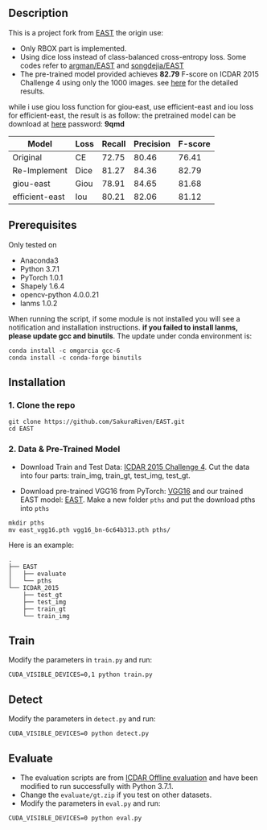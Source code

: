 ## Description
This is a project fork from [EAST](https://github.com/SakuraRiven/EAST)
the origin use:
* Only RBOX part is implemented.
* Using dice loss instead of class-balanced cross-entropy loss. Some codes refer to [argman/EAST](https://github.com/argman/EAST) and [songdejia/EAST](https://github.com/songdejia/EAST)
* The pre-trained model provided achieves __82.79__ F-score on ICDAR 2015 Challenge 4 using only the 1000 images. see [here](http://rrc.cvc.uab.es/?ch=4&com=evaluation&view=method_info&task=1&m=52405) for the detailed results.

while i use giou loss function for giou-east, use efficient-east and iou loss for efficient-east, the result is as follow:
the pretrained model can be download at [here](https://pan.baidu.com/s/1_rW0SYm9ycJPAPHKZWc2ZQ) password: __9qmd__

| Model | Loss | Recall | Precision | F-score | 
| - | - | - | - | - |
| Original | CE | 72.75 | 80.46 | 76.41 |
| Re-Implement | Dice | 81.27 | 84.36 | 82.79 |
| giou-east | Giou | 78.91 | 84.65 | 81.68 |
| efficient-east | Iou | 80.21 | 82.06 | 81.12


## Prerequisites
Only tested on
* Anaconda3
* Python 3.7.1
* PyTorch 1.0.1
* Shapely 1.6.4
* opencv-python 4.0.0.21
* lanms 1.0.2

When running the script, if some module is not installed you will see a notification and installation instructions. __if you failed to install lanms, please update gcc and binutils__. The update under conda environment is:

    conda install -c omgarcia gcc-6
    conda install -c conda-forge binutils

## Installation
### 1. Clone the repo

```
git clone https://github.com/SakuraRiven/EAST.git
cd EAST
```

### 2. Data & Pre-Trained Model
* Download Train and Test Data: [ICDAR 2015 Challenge 4](http://rrc.cvc.uab.es/?ch=4&com=downloads). Cut the data into four parts: train_img, train_gt, test_img, test_gt.

* Download pre-trained VGG16 from PyTorch: [VGG16](https://drive.google.com/open?id=1HgDuFGd2q77Z6DcUlDEfBZgxeJv4tald) and our trained EAST model: [EAST](https://drive.google.com/open?id=1AFABkJgr5VtxWnmBU3XcfLJvpZkC2TAg). Make a new folder ```pths``` and put the download pths into ```pths```
  
```
mkdir pths
mv east_vgg16.pth vgg16_bn-6c64b313.pth pths/
```

Here is an example:
```
.
├── EAST
│   ├── evaluate
│   └── pths
└── ICDAR_2015
    ├── test_gt
    ├── test_img
    ├── train_gt
    └── train_img
```
## Train
Modify the parameters in ```train.py``` and run:
```
CUDA_VISIBLE_DEVICES=0,1 python train.py
```
## Detect
Modify the parameters in ```detect.py``` and run:
```
CUDA_VISIBLE_DEVICES=0 python detect.py
```
## Evaluate
* The evaluation scripts are from [ICDAR Offline evaluation](http://rrc.cvc.uab.es/?ch=4&com=mymethods&task=1) and have been modified to run successfully with Python 3.7.1.
* Change the ```evaluate/gt.zip``` if you test on other datasets.
* Modify the parameters in ```eval.py``` and run:
```
CUDA_VISIBLE_DEVICES=0 python eval.py
```
